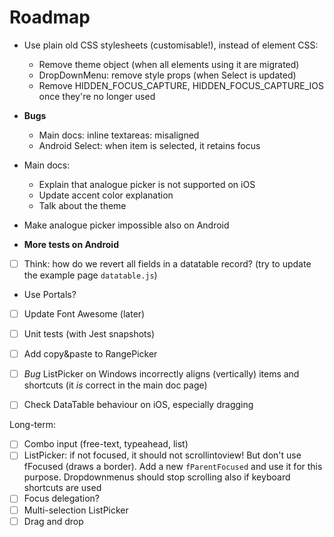 # Roadmap

* Use plain old CSS stylesheets (customisable!), instead of element CSS:
    * Remove theme object (when all elements using it are migrated)
    * DropDownMenu: remove style props (when Select is updated)
    * Remove HIDDEN_FOCUS_CAPTURE, HIDDEN_FOCUS_CAPTURE_IOS once they're no longer used

* **Bugs**
    * Main docs: inline textareas: misaligned
    * Android Select: when item is selected, it retains focus
* Main docs:
    * Explain that analogue picker is not supported on iOS
    * Update accent color explanation
    * Talk about the theme
* Make analogue picker impossible also on Android
* **More tests on Android**
* [ ] Think: how do we revert all fields in a datatable record? (try to update the example page `datatable.js`)
* Use Portals?
* [ ] Update Font Awesome (later)
* [ ] Unit tests (with Jest snapshots)

* [ ] Add copy&paste to RangePicker
* [ ] _Bug_ ListPicker on Windows incorrectly aligns (vertically) items and shortcuts (it _is_ correct in the main doc page)
* [ ] Check DataTable behaviour on iOS, especially dragging

Long-term:

* [ ] Combo input (free-text, typeahead, list)
* [ ] ListPicker: if not focused, it should not scrollintoview! But don't use fFocused (draws a border). Add a new `fParentFocused` and use it for this purpose. Dropdownmenus should stop scrolling also if keyboard shortcuts are used
* [ ] Focus delegation?
* [ ] Multi-selection ListPicker
* [ ] Drag and drop

